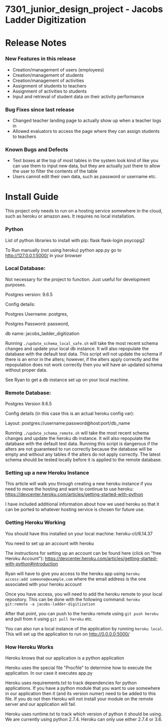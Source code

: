 # 7301_junior_design_project - Jacobs Ladder Digitization

# Release Notes

### New Features in this release

- Creation/management of users (employees)
- Creation/management of students
- Creation/management of activities
- Assignment of students to teachers
- Assignment of activities to students
- Input and retrieval of student data on their activity performance

### Bug Fixes since last release

- Changed teacher landing page to actually show up when a teacher logs in
- Allowed evaluators to access the page where they can assign students to teachers

### Known Bugs and Defects

- Text boxes at the top of most tables in the system look kind of like you can use them to input new data, but they are actually just there to allow the user to filter the contents of the table
- Users cannot edit their own data, such as password or username etc.

# Install Guide

This project only needs to run on a hosting service somewhere in the cloud, such as heroku or amazon aws. It requires no local installation.

### Python

List of python libraries to install with pip:
flask
flask-login
psycopg2

To Run manually (not using heroku)
python app.py
go to http://127.0.0.1:5000/ in your browser


### Local Database:

Not necessary for the project to function. Just useful for development purposes.

Postgres version: 9.6.5

Config details:


Postgres Username: postgres,

Postgres Password: password,

db name: jacobs_ladder_digitization

Running `./update_schema_local_safe.sh` will take the most recent schema changes and update your local db instance. It will also repopulate the database with the default test data. This script will not update the schema if there is an error in the alters; however, if the alters apply correctly and the repopulation does not work correctly then you will have an updated schema without proper data.

See Ryan to get a db instance set up on your local machine.


### Remote Database:

Postgres Version 9.6.5

Config details (in this case this is an actual heroku config var):

Layout:       postgres://username:password@host:port/db_name

Running `./update_schema_remote.sh` will take the most recent schema changes and update the heroku db instance. It will also repopulate the database with the default test data. Running this script is dangerous if the alters are not guaranteed to run correctly because the database will be empty and without any tables if the alters do not apply correctly. The latest schema should be tested locally before it is applied to the remote database.

### Setting up a new Heroku Instance

This article will walk you through creating a new heroku instance if you need to move the hosting and want to continue to use heroku: https://devcenter.heroku.com/articles/getting-started-with-python

I have included additional information about how we used heroku so that it can be ported to whatever hosting service is chosen for future use.

### Getting Heroku Working

You should have this installed on your local machine: heroku-cli/6.14.37

You need to set up an account with heroku

The instructions for setting up an account can be found here (click on "free Heroku Account"): https://devcenter.heroku.com/articles/getting-started-with-python#introduction

Ryan will have to give you access to the heroku app using `heroku access:add someone@example.com` where the email address is the one associated with your heroku account

Once you have access, you will need to add the heroku remote to your local repository. This can be done with the following command: `heroku git:remote -a jacobs-ladder-digitization`

After that point, you can push to the heroku remote using `git push heroku` and pull from it using `git pull heroku` etc.

You can also run a local instance of the application by running `heroku local`. This will set up the application to run on http://0.0.0.0:5000/


### How Heroku Works

Heroku knows that our application is a python application

Heroku uses the special file "Procfile" to determine how to execute the application. In our case it executes app.py

Heroku uses requirements.txt to track dependencies for python applications. If you have a python module that you want to use somewhere in our application then it (and its version numer) need to be added to this file. If you do not then Heroku will not install your module on the remote server and our application will fail.

Heroku uses runtime.txt to track which version of python it should be using. We are currently using python 2.7.4. Heroku can only use either 2.7.4 or 3.6.

